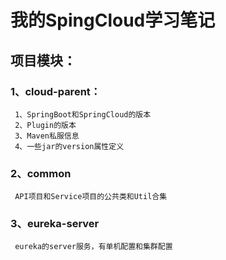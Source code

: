 # 我的SpingCloud学习笔记

## 项目模块：
### 1、cloud-parent：
```
 1、SpringBoot和SpringCloud的版本
 2、Plugin的版本
 3、Maven私服信息
 4、一些jar的version属性定义
```

### 2、common
```
 API项目和Service项目的公共类和Util合集
```

### 3、eureka-server
```
 eureka的server服务，有单机配置和集群配置
```
